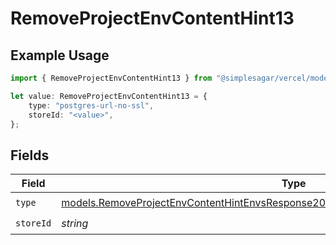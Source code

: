 # RemoveProjectEnvContentHint13

## Example Usage

```typescript
import { RemoveProjectEnvContentHint13 } from "@simplesagar/vercel/models/removeprojectenvop.js";

let value: RemoveProjectEnvContentHint13 = {
    type: "postgres-url-no-ssl",
    storeId: "<value>",
};
```

## Fields

| Field                                                                                                                                                                            | Type                                                                                                                                                                             | Required                                                                                                                                                                         | Description                                                                                                                                                                      |
| -------------------------------------------------------------------------------------------------------------------------------------------------------------------------------- | -------------------------------------------------------------------------------------------------------------------------------------------------------------------------------- | -------------------------------------------------------------------------------------------------------------------------------------------------------------------------------- | -------------------------------------------------------------------------------------------------------------------------------------------------------------------------------- |
| `type`                                                                                                                                                                           | [models.RemoveProjectEnvContentHintEnvsResponse200ApplicationJSONResponseBody113Type](../models/removeprojectenvcontenthintenvsresponse200applicationjsonresponsebody113type.md) | :heavy_check_mark:                                                                                                                                                               | N/A                                                                                                                                                                              |
| `storeId`                                                                                                                                                                        | *string*                                                                                                                                                                         | :heavy_check_mark:                                                                                                                                                               | N/A                                                                                                                                                                              |